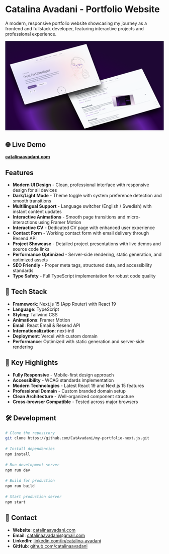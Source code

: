# Catalina Avadani - Portfolio Website

A modern, responsive portfolio website showcasing my journey as a frontend and fullstack developer, featuring interactive projects and professional experience.

<img src="public/Portfolio_img.png" alt="Portfolio Preview" width="700"/>

## 🌐 Live Demo

**[catalinaavadani.com](https://catalinaavadani.com)**

## Features

- **Modern UI Design** - Clean, professional interface with responsive design for all devices
- **Dark/Light Mode** - Theme toggle with system preference detection and smooth transitions
- **Multilingual Support** - Language switcher (English / Swedish) with instant content updates
- **Interactive Animations** - Smooth page transitions and micro-interactions using Framer Motion
- **Interactive CV** - Dedicated CV page with enhanced user experience
- **Contact Form** - Working contact form with email delivery through Resend API
- **Project Showcase** - Detailed project presentations with live demos and source code links
- **Performance Optimized** - Server-side rendering, static generation, and optimized assets
- **SEO Friendly** - Proper meta tags, structured data, and accessibility standards
- **Type Safety** - Full TypeScript implementation for robust code quality

## 🚀 Tech Stack

- **Framework**: Next.js 15 (App Router) with React 19
- **Language**: TypeScript
- **Styling**: Tailwind CSS
- **Animations**: Framer Motion
- **Email**: React Email & Resend API
- **Internationalization**: next-intl
- **Deployment**: Vercel with custom domain
- **Performance**: Optimized with static generation and server-side rendering

## 📱 Key Highlights

- **Fully Responsive** - Mobile-first design approach
- **Accessibility** - WCAG standards implementation
- **Modern Technologies** - Latest React 19 and Next.js 15 features
- **Professional Domain** - Custom branded domain setup
- **Clean Architecture** - Well-organized component structure
- **Cross-browser Compatible** - Tested across major browsers

## 🛠️ Development

```bash
# Clone the repository
git clone https://github.com/CatAvadani/my-portfolio-next.js.git

# Install dependencies
npm install

# Run development server
npm run dev

# Build for production
npm run build

# Start production server
npm start
```

## 📧 Contact

- **Website**: [catalinaavadani.com](https://catalinaavadani.com)
- **Email**: catalinaavadani@gmail.com
- **LinkedIn**: [linkedin.com/in/catalina-avadani](https://www.linkedin.com/in/catalinaava09/)
- **GitHub**: [github.com/catalinaavadani](https://github.com/CatAvadani)
